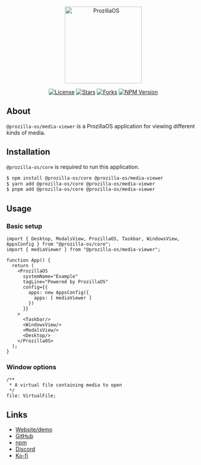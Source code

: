 <div align="center">
  <br />
  <p>
    <a href="https://os.prozilla.dev/"><img src="https://os.prozilla.dev/assets/logo.svg?v=2" height="200" alt="ProzillaOS" /></a>
  </p>
  <p>
    <a href="https://github.com/prozilla-os/ProzillaOS/blob/main/LICENSE.md"><img alt="License" src="https://img.shields.io/github/license/Prozilla/ProzillaOS?style=flat-square&color=FF4D5B&label=License"></a>
    <a href="https://github.com/prozilla-os/ProzillaOS"><img alt="Stars" src="https://img.shields.io/github/stars/Prozilla/ProzillaOS?style=flat-square&color=FED24C&label=%E2%AD%90"></a>
    <a href="https://github.com/prozilla-os/ProzillaOS"><img alt="Forks" src="https://img.shields.io/github/forks/Prozilla/ProzillaOS?style=flat-square&color=4D9CFF&label=Forks&logo=github"></a>
    <a href="https://www.npmjs.com/package/prozilla-os"><img alt="NPM Version" src="https://img.shields.io/npm/v/prozilla-os?logo=npm&style=flat-square&label=prozilla-os&color=FF4D5B"></a>
  </p>
</div>

## About 

`@prozilla-os/media-viewer` is a ProzillaOS application for viewing different kinds of media.

## Installation

`@prozilla-os/core` is required to run this application.

```sh
$ npm install @prozilla-os/core @prozilla-os/media-viewer
$ yarn add @prozilla-os/core @prozilla-os/media-viewer
$ pnpm add @prozilla-os/core @prozilla-os/media-viewer
```

## Usage

### Basic setup

```tsx
import { Desktop, ModalsView, ProzillaOS, Taskbar, WindowsView, AppsConfig } from "@prozilla-os/core";
import { mediaViewer } from "@prozilla-os/media-viewer";

function App() {
  return (
    <ProzillaOS
      systemName="Example"
      tagLine="Powered by ProzillaOS"
      config={{
        apps: new AppsConfig({
          apps: [ mediaViewer ]
        })
      }}
    >
      <Taskbar/>
      <WindowsView/>
      <ModalsView/>
      <Desktop/>
    </ProzillaOS>
  );
}
```

### Window options

```tsx
/**
 * A virtual file containing media to open
 */
file: VirtualFile;
```

## Links

- [Website/demo][website]
- [GitHub][github]
- [npm][npm]
- [Discord][discord]
- [Ko-fi][ko-fi]

[website]: https://os.prozilla.dev/media-viewer
[github]: https://github.com/prozilla-os/ProzillaOS/tree/main/packages/apps/media-viewer
[npm]: https://www.npmjs.com/package/@prozilla-os/media-viewer
[discord]: https://discord.gg/JwbyQP4tdz
[ko-fi]: https://ko-fi.com/prozilla